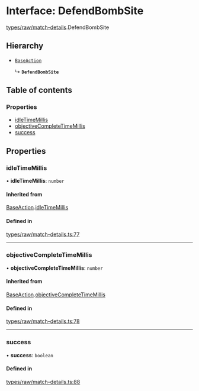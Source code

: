# Interface: DefendBombSite

[types/raw/match-details](../modules/types_raw_match_details.md).DefendBombSite

## Hierarchy

- [`BaseAction`](types_raw_match_details.BaseAction.md)

  ↳ **`DefendBombSite`**

## Table of contents

### Properties

- [idleTimeMillis](types_raw_match_details.DefendBombSite.md#idletimemillis)
- [objectiveCompleteTimeMillis](types_raw_match_details.DefendBombSite.md#objectivecompletetimemillis)
- [success](types_raw_match_details.DefendBombSite.md#success)

## Properties

### idleTimeMillis

• **idleTimeMillis**: `number`

#### Inherited from

[BaseAction](types_raw_match_details.BaseAction.md).[idleTimeMillis](types_raw_match_details.BaseAction.md#idletimemillis)

#### Defined in

[types/raw/match-details.ts:77](https://github.com/jameslinimk/unofficial-valorant-api/blob/1def087/package/src/types/raw/match-details.ts#L77)

___

### objectiveCompleteTimeMillis

• **objectiveCompleteTimeMillis**: `number`

#### Inherited from

[BaseAction](types_raw_match_details.BaseAction.md).[objectiveCompleteTimeMillis](types_raw_match_details.BaseAction.md#objectivecompletetimemillis)

#### Defined in

[types/raw/match-details.ts:78](https://github.com/jameslinimk/unofficial-valorant-api/blob/1def087/package/src/types/raw/match-details.ts#L78)

___

### success

• **success**: `boolean`

#### Defined in

[types/raw/match-details.ts:88](https://github.com/jameslinimk/unofficial-valorant-api/blob/1def087/package/src/types/raw/match-details.ts#L88)
